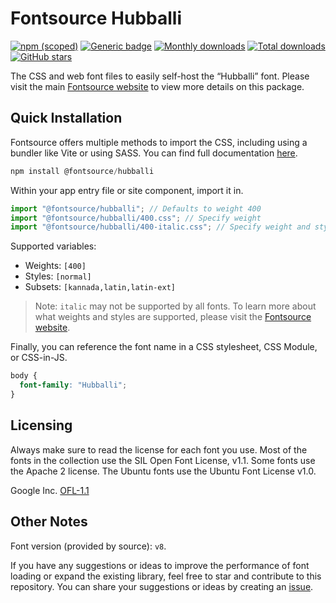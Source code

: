 # Fontsource Hubballi

[![npm (scoped)](https://img.shields.io/npm/v/@fontsource/hubballi?color=brightgreen)](https://www.npmjs.com/package/@fontsource/hubballi) [![Generic badge](https://img.shields.io/badge/fontsource-passing-brightgreen)](https://github.com/fontsource/fontsource) [![Monthly downloads](https://badgen.net/npm/dm/@fontsource/hubballi)](https://github.com/fontsource/fontsource) [![Total downloads](https://badgen.net/npm/dt/@fontsource/hubballi)](https://github.com/fontsource/fontsource) [![GitHub stars](https://img.shields.io/github/stars/fontsource/fontsource.svg?style=social&label=Star)](https://github.com/fontsource/fontsource/stargazers)

The CSS and web font files to easily self-host the “Hubballi” font. Please visit the main [Fontsource website](https://fontsource.org/fonts/hubballi) to view more details on this package.

## Quick Installation

Fontsource offers multiple methods to import the CSS, including using a bundler like Vite or using SASS. You can find full documentation [here](https://fontsource.org/docs/getting-started/introduction).

```javascript
npm install @fontsource/hubballi
```

Within your app entry file or site component, import it in.

```javascript
import "@fontsource/hubballi"; // Defaults to weight 400
import "@fontsource/hubballi/400.css"; // Specify weight
import "@fontsource/hubballi/400-italic.css"; // Specify weight and style
```

Supported variables:
- Weights: `[400]`
- Styles: `[normal]`
- Subsets: `[kannada,latin,latin-ext]`

> Note: `italic` may not be supported by all fonts. To learn more about what weights and styles are supported, please visit the [Fontsource website](https://fontsource.org/fonts/hubballi).

Finally, you can reference the font name in a CSS stylesheet, CSS Module, or CSS-in-JS.

```css
body {
  font-family: "Hubballi";
}
```

## Licensing
Always make sure to read the license for each font you use. Most of the fonts in the collection use the SIL Open Font License, v1.1. Some fonts use the Apache 2 license. The Ubuntu fonts use the Ubuntu Font License v1.0.

Google Inc.
[OFL-1.1](http://scripts.sil.org/OFL)

## Other Notes
Font version (provided by source): `v8`.

If you have any suggestions or ideas to improve the performance of font loading or expand the existing library, feel free to star and contribute to this repository. You can share your suggestions or ideas by creating an [issue](https://github.com/fontsource/fontsource/issues).